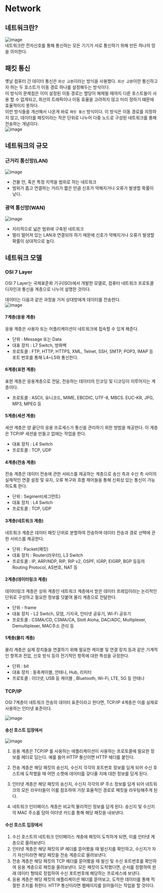 # Network
## 네트워크란?
![image](./image/network/1.png)<br/>
네트워크란 전자신호를 통해 통신하는 모든 기기가 서로 통신하기 위해 만든 하나의 망을 의미한다.​<br/>

## 패킷 통신
옛날 컴퓨터 간 데이터 통신은 `회선 교환`이라는 방식을 사용했다. `회선 교환`이란 통신하고자 하는 두 호스트가 이동 경로 하나를 설정해두는 방식이다.<br/>
이 방식의 문제점은 이미 설정된 이동 경로는 할당이 해제될 때까지 다른 호스트들이 사용 할 수 없게되고, 회선의 트래픽이나 이동 효율을 고려하지 않고 미리 정하기 떄문에 효율적이지 못하다.<br/>
이런 방식들을 개선해서 나온게 바로 `패킷 통신` 방식이다. 이 방식은 이동 경로를 지정하지 않고, 데이터를 패킷이라는 작은 단위로 나누어 다중 노드로 구성된 네트워크를 통해 전송하는 개념이다.<br/>
![image](./image/network/8.gif)<br/>

## 네트워크의 규모
### 근거리 통신망(LAN)​
![image](./image/network/2.png)<br/>
- 건물 안, 혹은 특정 지역을 범위로 하는 네트워크​<br/>
- 범위가 좁고 연결하는 거리가 짧은 만큼 신호가 약해지거나 오류가 발생할 확률이 낮다.<br/>

### 광역 통신망(WAN)​
![image](./image/network/3.png)<br/>
- 지리적으로 넓은 범위에 구축된 네트워크​
- 멀리 떨어져 있는 LAN과 연결되야 하기 때문에 신호가 약해지거나 오류가 발생할 확률이 상대적으로 높다.​<br/>

## 네트워크 모델
### OSI 7 Layer
OSI 7 Layer는 국제표준화 기구(ISO)에서 개발한 모델로, 컴퓨터 네트워크 프로토콜 디자인과 통신을 계층으로 나누어 설명한 것이다.<br/>

데이터는 다음과 같은 과정을 거처 상대방에게 데이터를 전송한다.<br/>
![image](./image/network/5.png)<br/>


#### 7계층(응용 계층)
응용 계층은 사용자 또는 어플리케이션이 네트워크에 접속할 수 있게 해준다.<br/>
- 단위 : Message 또는 Data
- 대표 장치 : L7 Switch, 방화벽
- 프로토콜 : FTP, HTTP, HTTPS, XML, Telnet, SSH, SMTP, POP3, IMAP 등<br/>
포트 번호를 통해 L4~L5와 통신한다.

#### 6계층(표현 계층)
표현 계층은 응용계층으로 전달, 전송하는 데이터의 인코딩 및 디코딩이 이루어지는 계층이다.<br/>
- 프로토콜 : ASCII, 유니코드, MIME, EBCDIC, UTF-8, MBCS. EUC-KR, JPG, MP3, MPEG 등


#### 5계층(세션 계층)
세션 계층은 양 끝단의 응용 프로세스가 통신을 관리하기 위한 방법을 제공한다. 이 계층은 TCP/IP 세션을 만들고 없애는 작업을 한다.<br/>
- 대표 장치 : L4 Switch<br/>
- 프로토콜 : TCP, UDP

#### 4계층(전송 계층)
전송 계층은 데이터 전송에 관한 서비스를 제공하는 계층으로 송신 측과 수신 측 사이의 실제적인 연결 설정 및 유지, 오류 복구와 흐름 제어들을 통해 신뢰성 있는 통신이 가능하도록 한다.<br/>
- 단위 : Segment(세그먼트)
- 대표 장치 : L4 Switch
- 프로토콜 : TCP, UDP

#### 3계층(네트워크 계층)
네트워크 계층은 데이터 패킷 단위로 분할하여 전송하며 데이터 전송과 경로 선택에 관한 서비스를 제공한다.<br/>
- 단위 : Packet(패킷)
- 대표 장치 : Router(라우터), L3 Switch
- 프로토콜 : IP, ARP/NDP, RIP, RIP v2, OSPF, IGRP, EIGRP, BGP 등등의 Routing Protocol, AS번호, NAT 등

#### 2계층(데이터링크 계층)
데이터링크 계층은 상위 계층인 네트워크 계층에서 받은 데이터 프레임이라는 논리적인 단위로 구성하고 필요한 정보를 덧붙여 물리 계층으로 전달한다.<br/> 

- 단위 - frame
- 대표 장치 - L2 Switch, 모뎀, 기지국, 인터넷 공유기, Wi-Fi 공유기
- 프로토콜 : CSMA/CD, CSMA/CA, Slott Aloha, DAC/ADC, Multiplexer, Demultiplexer, MAC주소 관리 등

#### 1계층(물리 계층)
물리 계층은 실제 장치들을 연결하기 위해 필요한 케이블 및 연결 장치 등과 같은 기계적인 항목과 전압, 신호 방식 등의 전기적인 항목에 대한 특성을 규정한다.<br/>

- 단위 : bit
- 대표 장치 : 동축케이블, 안테나, Hub, 리피터
- 프로토콜 : 이더넷, USB 등 케이블 , Bluetooth, Wi-Fi, LTE, 5G 등 안테나

### TCP/IP
OSI 7계층이 네트워크 전송의 데이터 표준이라고 한다면, TCP/IP 4계층은 이를 실제로 사용하는 인터넷 표준이다.<br/>

![image](./image/network/6.png)<br/>


#### 송신 호스트 입장에서
![image](./image/network/7.png)<br/>
1. 응용 계층은 TCP/IP 를 사용하는 애플리케이션이 사용하는 프로토콜에 필요한 정보를 헤더로 담는다. 예를 들어 HTTP 통신이면 HTTP 헤더를 붙인다.

2. 전송 계층은 해당 패킷의 송신지, 수신지 각각의 포트번호 정보를 담게 되어 수신 호스트에 도착했을 때 어떤 소켓에 데이터를 갖다줄 지에 대한 정보를 담게 된다.

3. 인터넷 계층은 해당 패킷의 송신지, 수신지 각각의 IP 주소 정보를 담게 되어 네트워크의 모든 라우터들이 이를 참조하여 가장 효율적인 경로로 패킷을 라우팅해주게 된다.

4. 네트워크 인터페이스 계층은 비교적 물리적인 정보를 담게 된다. 송신지 및 수신지의 MAC 주소를 담아 이더넷 카드를 통해 해당 패킷을 내보낸다.


#### 수신 호스트 입장에서
1. 수신 호스트의 네트워크 인터페이스 계층에 패킷이 도착하게 되면, 이를 인터넷 계층으로 올려보낸다.
2. 인터넷 계층은 해당 패킷의 IP 헤더를 뜯어봤을 때 발신지를 확인하고, 수신지가 자기 자신이라면 해당 패킷을 전송 계층으로 올려보낸다.
3. 전송 계층은 해당 패킷의 TCP 헤더를 뜯어봤을 때 발신 및 수신 포트번호를 확인하여 응용 계층으로 패킷을 올려보낸다. 모든 패킷이 도착했다면, 순서를 정렬하여 원래 데이터 형태로 정립하여 수신 포트번호에 해당하는 프로세스에 보낸다.
4. 응용 계층은 해당 패킷의 애플리케이션 헤더를 뜯어보고, 도착한 데이터를 통해 적절한 조치를 취한다. HTTP 통신이라면 웹페이지를 읽어들이는 작업을 할 것이다.

